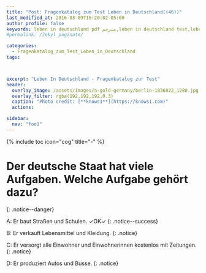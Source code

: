 ```yaml
---
title: "Post: Fragenkatalog zum Test Leben in Deutschland((46))"
last_modified_at: 2016-03-09T16:20:02-05:00
author_profile: false
keywords: leben in deutschland pdf مترجم,leben in deutschland test,leben in deutschland app,test leben in deutschland 33 fragen,test leben in deutschland 2018,orientierungskurs 310 fragen und antworten,leben in deutschland 300 fragen und antworten pdf,lieben in deutschland 300 fragen,deutsch lernen a1 pdf,deutsch lernen b2,deutsch lernen a1 buch,deutsch lernen a2,deutsch lernen blog,wortschatz a1,deutsch lernen dw,deutsch lernen grammatik,Fragenkatalog zum Test Leben in Deutschland ,Fragenkatalog zur Testvorbereitung , Test Leben in Deutschland BAMF , test leben in deutschland 33 fragen , leben in deutschland 300 fragen app , lieben in deutschland 300 fragen
#permalink: /Jekyl_paginate/

categories:
  - Fragenkatalog_zum_Test_Leben_in_Deutschland
tags:



excerpt: "Leben In Deutschland - Fragenkatalog zur Test"
header:
  overlay_image: /assets/images/a-gold-germany/berlin-1836822_1280.jpg
  overlay_filter: rgba(192,192,192,0.3)
  caption: "Photo credit: [**knows1**](https://knows1.com)"
  actions:

sidebar:
  nav: "foo1"
---
```


{% include toc icon="cog" title="-" %}

# Der deutsche Staat hat viele Aufgaben. Welche Aufgabe gehört dazu?
{: .notice--danger}

A: Er baut Straßen und Schulen. ✓OK✓
{: .notice--success}

B: Er verkauft Lebensmittel und Kleidung.
 {: .notice}

C: Er versorgt alle Einwohner und Einwohnerinnen kostenlos mit Zeitungen.
 {: .notice}

D: Er produziert Autos und Busse.
 {: .notice}
